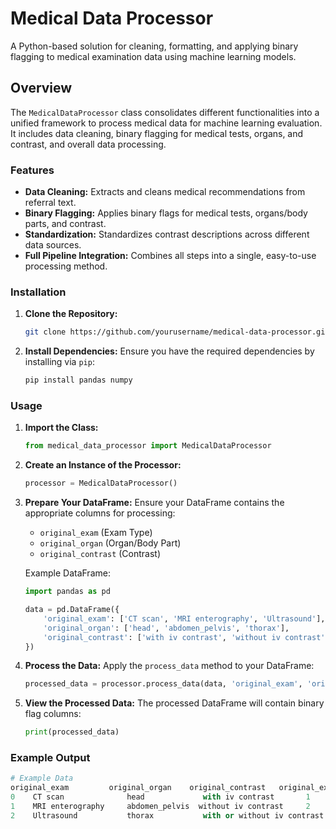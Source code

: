 # Medical Data Processor

A Python-based solution for cleaning, formatting, and applying binary flagging to medical examination data using machine learning models.

## Overview

The `MedicalDataProcessor` class consolidates different functionalities into a unified framework to process medical data for machine learning evaluation. It includes data cleaning, binary flagging for medical tests, organs, and contrast, and overall data processing.

### Features

- **Data Cleaning:** Extracts and cleans medical recommendations from referral text.
- **Binary Flagging:** Applies binary flags for medical tests, organs/body parts, and contrast.
- **Standardization:** Standardizes contrast descriptions across different data sources.
- **Full Pipeline Integration:** Combines all steps into a single, easy-to-use processing method.

### Installation

1. **Clone the Repository:**
    ```bash
    git clone https://github.com/yourusername/medical-data-processor.git
    ```
2. **Install Dependencies:**
    Ensure you have the required dependencies by installing via `pip`:
    ```bash
    pip install pandas numpy
    ```

### Usage

1. **Import the Class:**
    ```python
    from medical_data_processor import MedicalDataProcessor
    ```
2. **Create an Instance of the Processor:**
    ```python
    processor = MedicalDataProcessor()
    ```
3. **Prepare Your DataFrame:**
    Ensure your DataFrame contains the appropriate columns for processing:
    - `original_exam` (Exam Type)
    - `original_organ` (Organ/Body Part)
    - `original_contrast` (Contrast)

    Example DataFrame:
    ```python
    import pandas as pd

    data = pd.DataFrame({
        'original_exam': ['CT scan', 'MRI enterography', 'Ultrasound'],
        'original_organ': ['head', 'abdomen_pelvis', 'thorax'],
        'original_contrast': ['with iv contrast', 'without iv contrast', 'with or without iv contrast']
    })
    ```
4. **Process the Data:**
    Apply the `process_data` method to your DataFrame:
    ```python
    processed_data = processor.process_data(data, 'original_exam', 'original_organ', 'original_contrast')
    ```
5. **View the Processed Data:**
    The processed DataFrame will contain binary flag columns:
    ```python
    print(processed_data)
    ```

### Example Output
```python
# Example Data
original_exam         original_organ    original_contrast   original_exam_flags  original_organ_flags  original_contrast_flags
0    CT scan              head             with iv contrast       1                 1                    1
1    MRI enterography     abdomen_pelvis  without iv contrast     2                 8                    0
2    Ultrasound           thorax           with or without iv contrast  4           4                    2

